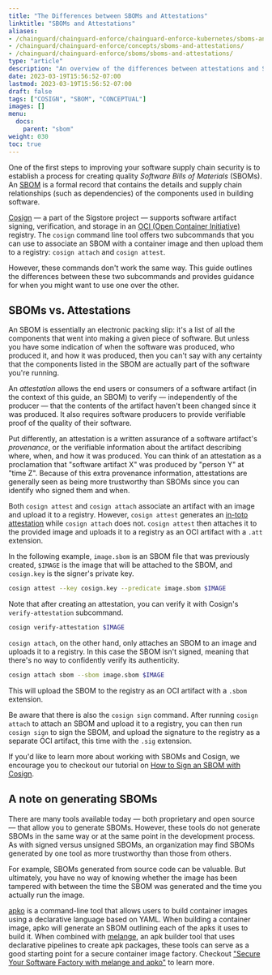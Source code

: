 ```yaml
---
title: "The Differences between SBOMs and Attestations"
linktitle: "SBOMs and Attestations"
aliases:
- /chainguard/chainguard-enforce/chainguard-enforce-kubernetes/sboms-and-attestations/
- /chainguard/chainguard-enforce/concepts/sboms-and-attestations/
- /chainguard/chainguard-enforce/sboms/sboms-and-attestations/
type: "article"
description: "An overview of the differences between attestations and SBOMs"
date: 2023-03-19T15:56:52-07:00
lastmod: 2023-03-19T15:56:52-07:00
draft: false
tags: ["COSIGN", "SBOM", "CONCEPTUAL"]
images: []
menu:
  docs:
    parent: "sbom"
weight: 030
toc: true
---
```


One of the first steps to improving your software supply chain security is to establish a process for creating quality *Software Bills of Materials* (SBOMs). An [SBOM](/open-source/sbom/) is a formal record that contains the details and supply chain relationships (such as dependencies) of the components used in building software.

[Cosign](/open-source/sigstore/cosign/an-introduction-to-cosign/) — a part of the Sigstore project — supports software artifact signing, verification, and storage in an [OCI (Open Container Initiative)](/open-source/oci/) registry. The `cosign` command line tool offers two subcommands that you can use to associate an SBOM with a container image and then upload them to a registry: `cosign attach` and `cosign attest`.

However, these commands don't work the same way. This guide outlines the differences between these two subcommands and provides guidance for when you might want to use one over the other.


## SBOMs vs. Attestations

An SBOM is essentially an electronic packing slip: it's a list of all the components that went into making a given piece of software. But unless you have some indication of when the software was produced, who produced it, and how it was produced, then you can't say with any certainty that the components listed in the SBOM are actually part of the software you're running.

An *attestation* allows the end users or consumers of a software artifact (in the context of this guide, an SBOM) to verify — independently of the producer — that the contents of the artifact haven't been changed since it was produced. It also requires software producers to provide verifiable proof of the quality of their software.

Put differently, an attestation is a written assurance of a software artifact's *provenance*, or the verifiable information about the artifact describing where, when, and how it was produced. You can think of an attestation as a proclamation that "software artifact X" was produced by "person Y" at "time Z". Because of this extra provenance information, attestations are generally seen as being more trustworthy than SBOMs since you can identify who signed them and when.

Both `cosign attest` and `cosign attach` associate an artifact with an image and upload it to a registry. However, `cosign attest` generates an [in-toto attestation](https://in-toto.io/) while `cosign attach` does not. `cosign attest` then attaches it to the provided image and uploads it to a registry as an OCI artifact with a `.att` extension.

In the following example, `image.sbom` is an SBOM file that was previously created, `$IMAGE` is the image that will be attached to the SBOM, and `cosign.key` is the signer's private key.

```sh
cosign attest --key cosign.key --predicate image.sbom $IMAGE
```

Note that after creating an attestation, you can verify it with Cosign's `verify-attestation` subcommand.

```sh
cosign verify-attestation $IMAGE
```

`cosign attach`, on the other hand, only attaches an SBOM to an image and uploads it to a registry. In this case the SBOM isn't signed, meaning that there's no way to confidently verify its authenticity.

```sh
cosign attach sbom --sbom image.sbom $IMAGE
```

This will upload the SBOM to the registry as an OCI artifact with a `.sbom` extension.

Be aware that there is also the `cosign sign` command. After running `cosign attach` to attach an SBOM and upload it to a registry, you can then run `cosign sign` to sign the SBOM, and upload the signature to the registry as a separate OCI artifact, this time with the `.sig` extension.

If you'd like to learn more about working with SBOMs and Cosign, we encourage you to checkout our tutorial on [How to Sign an SBOM with Cosign](/open-source/sigstore/cosign/how-to-sign-an-sbom-with-cosign/).


## A note on generating SBOMs

There are many tools available today — both proprietary and open source — that allow you to generate SBOMs. However, these tools do not generate SBOMs in the same way or at the same point in the development process. As with signed versus unsigned SBOMs, an organization may find SBOMs generated by one tool as more trustworthy than those from others.

For example, SBOMs generated from source code can be valuable. But ultimately, you have no way of knowing whether the image has been tampered with between the time the SBOM was generated and the time you actually run the image.

[apko](https://github.com/chainguard-dev/apko) is a command-line tool that allows users to build container images using a declarative language based on YAML. When building a container image, apko will generate an SBOM outlining each of the apks it uses to build it. When combined with [melange](https://github.com/chainguard-dev/melange), an apk builder tool that uses declarative pipelines to create apk packages, these tools can serve as a good starting point for a secure container image factory. Checkout ["Secure Your Software Factory with melange and apko"](https://www.chainguard.dev/unchained/secure-your-software-factory-with-melange-and-apko) to learn more.
